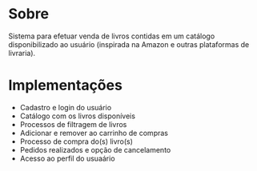 # Sobre
Sistema para efetuar venda de livros contidas em um catálogo disponibilizado ao usuário (inspirada na Amazon e outras plataformas de livraria).

# Implementações
* Cadastro e login do usuário
* Catálogo com os livros disponíveis
* Processos de filtragem de livros
* Adicionar e remover ao carrinho de compras 
* Processo de compra do(s) livro(s)
* Pedidos realizados e opção de cancelamento
* Acesso ao perfil do usuaário
